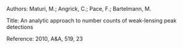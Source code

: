 Authors:   Maturi, M.; Angrick, C.; Pace, F.; Bartelmann, M.

Title:     An analytic approach to number counts of weak-lensing peak detections

Reference: 2010, A&A, 519, 23
